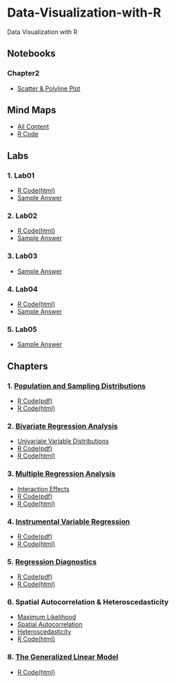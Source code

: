 # Data-Visualization-with-R
Data Visualization with R

## Notebooks
### Chapter2
* [Scatter & Polyline Plot](https://yalin1995.github.io/Data-Visualization-with-R/Chapter2/Scatter&Polyline_plot.nb.html)

## Mind Maps
* [All Content](http://www.xmind.net/m/6v4UKP)
* [R Code](http://www.xmind.net/m/wKNkPG)

## Labs
### 1. Lab01
* [R Code(html)](https://yalin1995.github.io/Data-Visualization-with-R/Lab01/GISC7310Lab01.html)
* [Sample Answer](https://yalin1995.github.io/Data-Visualization-with-R/Lab01/Lab01GISC7310SP2020%20Sample%20Answer.pdf)
### 2. Lab02
* [R Code(html)](https://yalin1995.github.io/Data-Visualization-with-R/Lab02/GISC7310Lab02.html)
* [Sample Answer](https://yalin1995.github.io/Data-Visualization-with-R/Lab02/Lab02GISC7310SP2020%20Sample%20Answer(2).pdf)
### 3. Lab03
* [Sample Answer](https://yalin1995.github.io/Data-Visualization-with-R/Lab03/Lab03GISC7310Springl2020SampleAnswer.pdf)
### 4. Lab04
* [R Code(html)](https://yalin1995.github.io/Data-Visualization-with-R/Lab04/YalinDALab04.html)
* [Sample Answer](https://yalin1995.github.io/Data-Visualization-with-R/Lab04/YalinLab04.pdf)
### 5. Lab05
* [Sample Answer](https://yalin1995.github.io/Data-Visualization-with-R/Lab05/Lab05GISC7310SampleAnswerSP2020(1).pdf)

## Chapters
### 1. [Population and Sampling Distributions](https://yalin1995.github.io/Data-Visualization-with-R/1.Population%20and%20Sampling%20Distributions/HamApp01.pdf)
* [R Code(pdf)](https://yalin1995.github.io/Data-Visualization-with-R/1.Population%20and%20Sampling%20Distributions/Lecture01.pdf)
* [R Code(html)](https://yalin1995.github.io/Data-Visualization-with-R/1.Population%20and%20Sampling%20Distributions/Lecture01.html)

### 2. [Bivariate Regression Analysis](https://yalin1995.github.io/Data-Visualization-with-R/02Bivariate%20Regression%20Analysis/HamChapt02.pdf) 
* [Univariate Variable Distributions](https://yalin1995.github.io/Data-Visualization-with-R/02Bivariate%20Regression%20Analysis/HamChapt01.pdf)
* [R Code(pdf)](https://yalin1995.github.io/Data-Visualization-with-R/02Bivariate%20Regression%20Analysis/Lecture02.pdf)
* [R Code(html)](https://yalin1995.github.io/Data-Visualization-with-R/02Bivariate%20Regression%20Analysis/Lecture02.html)

### 3. [Multiple Regression Analysis](https://yalin1995.github.io/Data-Visualization-with-R/03Multiple%20Regression%20Analysis/HamChapt03A.pdf)
* [Interaction Effects](https://yalin1995.github.io/Data-Visualization-with-R/03Multiple%20Regression%20Analysis/HamChapt03B.pdf)
* [R Code(pdf)](https://yalin1995.github.io/Data-Visualization-with-R/03Multiple%20Regression%20Analysis/Lecture03.pdf)
* [R Code(html)](https://yalin1995.github.io/Data-Visualization-with-R/03Multiple%20Regression%20Analysis/Lecture03.html)

### 4. [Instrumental Variable Regression](https://yalin1995.github.io/Data-Visualization-with-R/04Instrumental%20Variable%20Regression/IVReg.pdf)
* [R Code(pdf)](https://yalin1995.github.io/Data-Visualization-with-R/04Instrumental%20Variable%20Regression/Lecture04.pdf)
* [R Code(html)](https://yalin1995.github.io/Data-Visualization-with-R/04Instrumental%20Variable%20Regression/Lecture04.html)

### 5. [Regression Diagnostics](https://yalin1995.github.io/Data-Visualization-with-R/05Regression%20Diagnostics/Chapter04.pdf)
* [R Code(pdf)](https://yalin1995.github.io/Data-Visualization-with-R/05Regression%20Diagnostics/Lecture05.pdf)
* [R Code(html)](https://yalin1995.github.io/Data-Visualization-with-R/05Regression%20Diagnostics/Lecture05.html)

### 6. Spatial Autocorrelation & Heteroscedasticity
* [Maximum Likelihood](https://yalin1995.github.io/Data-Visualization-with-R/06Spatial%20Autocorrelation/MaximumLikelihoodAbbridged.pdf)
* [Spatial Autocorrelation](https://yalin1995.github.io/Data-Visualization-with-R/06Spatial%20Autocorrelation/SpatialAutocorrelation.pdf)
* [Heteroscedasticity](https://yalin1995.github.io/Data-Visualization-with-R/06Spatial%20Autocorrelation/GLSHeteroAC.pdf)
* [R Code(html)](https://yalin1995.github.io/Data-Visualization-with-R/06Spatial%20Autocorrelation/Lecture06.html)

### 8. [The Generalized Linear Model](https://yalin1995.github.io/Data-Visualization-with-R/08The%20Generalized%20Linear%20Model/GLMwithExtension.pdf)
* [R Code(html)](https://yalin1995.github.io/Data-Visualization-with-R/08The%20Generalized%20Linear%20Model/Lecture08.html)


